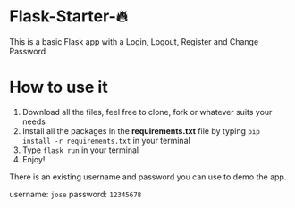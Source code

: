 # Flask-Starter-🔥
This is a basic Flask app with a Login, Logout, Register and Change Password

# How to use it
1. Download all the files, feel free to clone, fork or whatever suits your needs
2. Install all the packages in the **requirements.txt** file by typing `pip install -r requirements.txt` in your terminal
3. Type `flask run` in your terminal
4.  Enjoy!

There is an existing username and password you can use to demo the app.

username: `jose`
password: `12345678`
